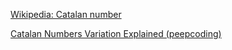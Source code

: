 [Wikipedia: Catalan number](https://en.wikipedia.org/wiki/Catalan_number)

[Catalan Numbers Variation Explained (peepcoding)](https://youtu.be/qqcN4ROOusM)
